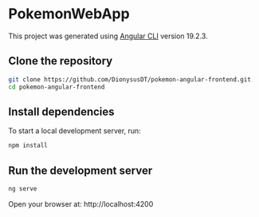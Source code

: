 # PokemonWebApp

This project was generated using [Angular CLI](https://github.com/angular/angular-cli) version 19.2.3.

## Clone the repository

```bash
git clone https://github.com/DionysusDT/pokemon-angular-frontend.git
cd pokemon-angular-frontend
```

## Install dependencies

To start a local development server, run:

```bash
npm install
```

## Run the development server

```bash
ng serve
```

Open your browser at: http://localhost:4200
